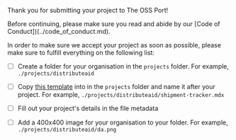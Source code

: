 Thank you for submitting your project to The OSS Port!

Before continuing, please make sure you read and abide by our [Code of Conduct])(../code_of_conduct.md).

In order to make sure we accept your project as soon as possible, please make sure to fulfill everything on the following list:

- [ ] Create a folder for your organisation in the `projects` folder. For example, `./projects/distributeaid`
- [ ] Copy [this template](../projects/sample.mdx) into in the `projects` folder and name it after your project. For example, `./projects/distributeaid/shipment-tracker.mdx`
- [ ] Fill out your project's details in the file metadata
- [ ] Add a 400x400 image for your organisation to your folder. For example, `./projects/distributeaid/da.png`


